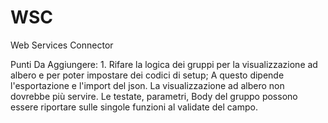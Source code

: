 # WSC
Web Services Connector

Punti Da Aggiungere:
    1. Rifare la logica dei gruppi per la visualizzazione ad albero e per poter impostare dei codici di setup;
       A questo dipende l'esportazione e l'import del json. La visualizzazione ad albero non dovrebbe più servire. Le testate, parametri, Body  del gruppo possono essere riportare sulle singole funzioni al validate del campo.